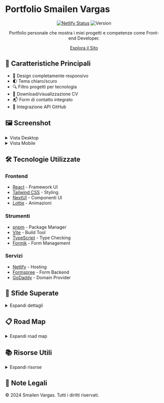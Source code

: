 # Portfolio Smailen Vargas

<div align="center">

[![Netlify Status](https://api.netlify.com/api/v1/badges/33b32928-0abb-4427-ac58-3f980cfc51ed/deploy-status)](https://app.netlify.com/sites/smailenvargas/deploys)
![Version](https://img.shields.io/badge/version-1.2.0-blue.svg)

Portfolio personale che mostra i miei progetti e competenze come Front-end Developer.

[Esplora il Sito](https://smailenvargas.com)

</div>

## 🌟 Caratteristiche Principali

- 📱 Design completamente responsivo
- 🌓 Tema chiaro/scuro
- 🔍 Filtro progetti per tecnologia
- 📄 Download/visualizzazione CV
- 📬 Form di contatto integrato
- 🔄 Integrazione API GitHub

## 🖼️ Screenshot

<details>
<summary>Vista Desktop</summary>
<img src="/src/assets/screenshot/sito-desktop.jpeg" alt="Vista Desktop">
</details>

<details>
<summary>Vista Mobile</summary>
<img src="/src/assets/screenshot/sito-smartphone.jpeg" alt="Vista Mobile">
</details>

## 🛠️ Tecnologie Utilizzate

### Frontend

- [React](https://react.dev/) - Framework UI
- [Tailwind CSS](https://tailwindcss.com/) - Styling
- [NextUI](https://nextui.org/) - Componenti UI
- [Lottie](https://airbnb.io/lottie/) - Animazioni

### Strumenti

- [pnpm](https://pnpm.io/) - Package Manager
- [Vite](https://vitejs.dev/) - Build Tool
- [TypeScript](https://www.typescriptlang.org/) - Type Checking
- [Formik](https://formik.org/) - Form Management

### Servizi

- [Netlify](https://www.netlify.com/) - Hosting
- [Formspree](https://formspree.io/) - Form Backend
- [GoDaddy](https://www.godaddy.com/) - Domain Provider

## 🎯 Sfide Superate

<details>
<summary>Espandi dettagli</summary>

- **Responsive Design**: Creare un portfolio che sia non solo visivamente accattivante, ma anche altamente funzionale, adattabile a diverse dimensioni di schermo.
- **Progetti Interattivi**: Ogni progetto include una immagine di anteprima, le tecnologie utilizzate e un link alla demo o al repository GitHub.
- **Form di Contatto**: Form per permettere agli utenti di contattarmi direttamente dal sito.
- **API GitHub**: Implementare la API di GitHub per recuperare la repository con i progetti.
</details>

## 📋 Road Map

<details>
<summary>Espandi road map</summary>

- [x] Download/visualizzazione CV
- [x] Filtro progetti per tecnologia
- [x] Dark mode automatica/manuale
- [ ] Animazioni avanzate
- [ ] Tracciamento esperienza tecnologie
- [ ] ~~Server e database progetti~~ (Cancellato)
- [ ] ~~Temi multipli~~ (Cancellato)
</details>

## 📚 Risorse Utili

<details>
<summary>Espandi risorse</summary>

- [Tailwind CSS Docs](https://tailwindcss.com/docs)
- [Formik Docs](https://formik.org/docs)
- [React Docs](https://react.dev/)
- [Icons8](https://icons8.it/icons/)
</details>

## 📝 Note Legali

© 2024 Smailen Vargas. Tutti i diritti riservati.
